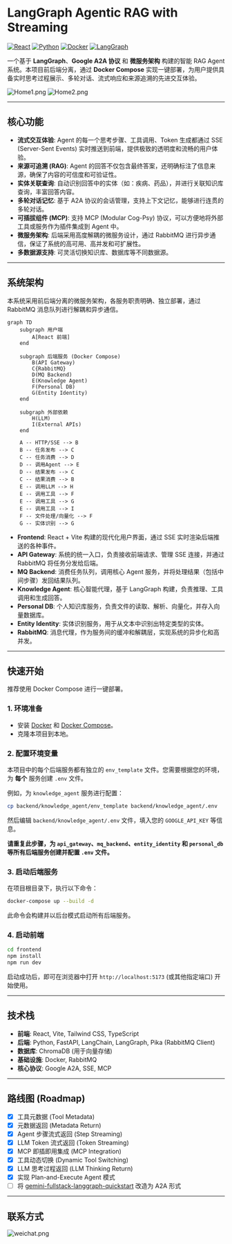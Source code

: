 # LangGraph Agentic RAG with Streaming

[![React](https://img.shields.io/badge/Frontend-React-blue?logo=react)](https://react.dev/) [![Python](https://img.shields.io/badge/Backend-Python-blue?logo=python)](https://www.python.org/) [![Docker](https://img.shields.io/badge/Deploy-Docker-blue?logo=docker)](https://www.docker.com/) [![LangGraph](https://img.shields.io/badge/AI-LangGraph-orange)](https://langchain-ai.github.io/langgraph/)

一个基于 **LangGraph**、**Google A2A 协议** 和 **微服务架构** 构建的智能 RAG Agent 系统。本项目前后端分离，通过 **Docker Compose** 实现一键部署，为用户提供具备实时思考过程展示、多轮对话、流式响应和来源追溯的先进交互体验。

![Home1.png](doc%2FHome1.png)
![Home2.png](doc%2FHome2.png)

---

## 核心功能

- **流式交互体验**: Agent 的每一个思考步骤、工具调用、Token 生成都通过 SSE (Server-Sent Events) 实时推送到前端，提供极致的透明度和流畅的用户体验。
- **来源可追溯 (RAG)**: Agent 的回答不仅包含最终答案，还明确标注了信息来源，确保了内容的可信度和可验证性。
- **实体关联查询**: 自动识别回答中的实体（如：疾病、药品），并进行关联知识库查询，丰富回答内容。
- **多轮对话记忆**: 基于 A2A 协议的会话管理，支持上下文记忆，能够进行连贯的多轮对话。
- **可插拔组件 (MCP)**: 支持 MCP (Modular Cog-Psy) 协议，可以方便地将外部工具或服务作为插件集成到 Agent 中。
- **微服务架构**: 后端采用高度解耦的微服务设计，通过 RabbitMQ 进行异步通信，保证了系统的高可用、高并发和可扩展性。
- **多数据源支持**: 可灵活切换知识库、数据库等不同数据源。

---

## 系统架构

本系统采用前后端分离的微服务架构，各服务职责明确、独立部署，通过 RabbitMQ 消息队列进行解耦和异步通信。

```mermaid
graph TD
    subgraph 用户端
        A[React 前端]
    end

    subgraph 后端服务 (Docker Compose)
        B(API Gateway)
        C{RabbitMQ}
        D(MQ Backend)
        E(Knowledge Agent)
        F(Personal DB)
        G(Entity Identity)
    end
    
    subgraph 外部依赖
        H(LLM)
        I(External APIs)
    end

    A -- HTTP/SSE --> B
    B -- 任务发布 --> C
    C -- 任务消费 --> D
    D -- 调用Agent --> E
    D -- 结果发布 --> C
    C -- 结果消费 --> B
    E -- 调用LLM --> H
    E -- 调用工具 --> F
    E -- 调用工具 --> G
    E -- 调用工具 --> I
    F -- 文件处理/向量化 --> F
    G -- 实体识别 --> G
```

- **Frontend**: React + Vite 构建的现代化用户界面，通过 SSE 实时渲染后端推送的各种事件。
- **API Gateway**: 系统的统一入口，负责接收前端请求、管理 SSE 连接，并通过 RabbitMQ 将任务分发给后端。
- **MQ Backend**: 消费任务队列，调用核心 Agent 服务，并将处理结果（包括中间步骤）发回结果队列。
- **Knowledge Agent**: 核心智能代理，基于 LangGraph 构建，负责推理、工具调用和生成回答。
- **Personal DB**: 个人知识库服务，负责文件的读取、解析、向量化，并存入向量数据库。
- **Entity Identity**: 实体识别服务，用于从文本中识别出特定类型的实体。
- **RabbitMQ**: 消息代理，作为服务间的缓冲和解耦层，实现系统的异步化和高并发。

---

## 快速开始

推荐使用 Docker Compose 进行一键部署。

### 1. 环境准备

- 安装 [Docker](https://www.docker.com/get-started) 和 [Docker Compose](https://docs.docker.com/compose/install/)。
- 克隆本项目到本地。

### 2. 配置环境变量

本项目中的每个后端服务都有独立的 `env_template` 文件。您需要根据您的环境，为 **每个** 服务创建 `.env` 文件。

例如，为 `knowledge_agent` 服务进行配置：
```bash
cp backend/knowledge_agent/env_template backend/knowledge_agent/.env
```
然后编辑 `backend/knowledge_agent/.env` 文件，填入您的 `GOOGLE_API_KEY` 等信息。

**请重复此步骤，为 `api_gateway`、`mq_backend`、`entity_identity` 和 `personal_db` 等所有后端服务创建并配置 `.env` 文件。**

### 3. 启动后端服务

在项目根目录下，执行以下命令：

```bash
docker-compose up --build -d
```
此命令会构建并以后台模式启动所有后端服务。

### 4. 启动前端

```bash
cd frontend
npm install
npm run dev
```
启动成功后，即可在浏览器中打开 `http://localhost:5173` (或其他指定端口) 开始使用。

---

## 技术栈

- **前端**: React, Vite, Tailwind CSS, TypeScript
- **后端**: Python, FastAPI, LangChain, LangGraph, Pika (RabbitMQ Client)
- **数据库**: ChromaDB (用于向量存储)
- **基础设施**: Docker, RabbitMQ
- **核心协议**: Google A2A, SSE, MCP

---

## 路线图 (Roadmap)

- [x] 工具元数据 (Tool Metadata)
- [x] 元数据返回 (Metadata Return)
- [x] Agent 步骤流式返回 (Step Streaming)
- [x] LLM Token 流式返回 (Token Streaming)
- [x] MCP 即插即用集成 (MCP Integration)
- [x] 工具动态切换 (Dynamic Tool Switching)
- [x] LLM 思考过程返回 (LLM Thinking Return)
- [x] 实现 Plan-and-Execute Agent 模式
- [ ] 将 [gemini-fullstack-langgraph-quickstart](https://github.com/google-gemini/gemini-fullstack-langgraph-quickstart) 改造为 A2A 形式

---

## 联系方式

![weichat.png](doc%2Fweichat.png)